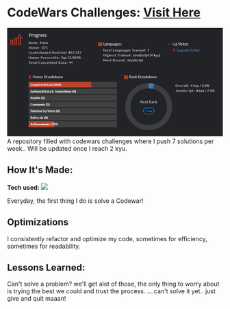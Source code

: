 # CodeWars Challenges:  <a href="https://www.codewars.com/users/MDude">**Visit Here** </a>

![Codewars profile stats](https://github.com/MahmoudDawood/codewars/blob/master/Capture.PNG)
A repository filled with codewars challenges where I push 7 solutions per week.. Will be updated once I reach 2 kyu.

## How It's Made:

**Tech used:** <img src="https://img.shields.io/static/v1?label=|&message=JAVASCRIPT&color=3c7f5d&style=plastic&logo=javascript"/>

Everyday, the first thing I do is solve a Codewar! 

## Optimizations

I consistently refactor and optimize my code, sometimes for efficiency, sometimes for readability.

## Lessons Learned:

Can't solve a problem? we'll get alot of those, the only thing to worry about is trying the best we could and trust the process.
....can't solve it yet.. just give and quit maaan!